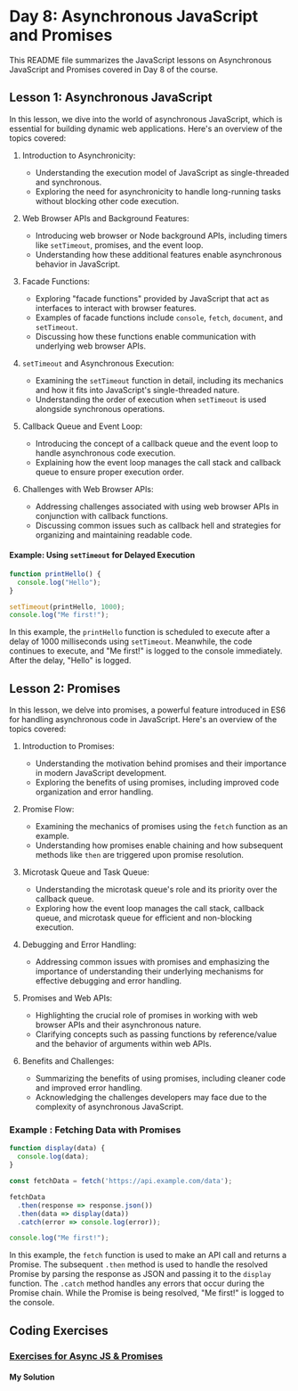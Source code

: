 # Day 8: Asynchronous JavaScript and Promises

This README file summarizes the JavaScript lessons on Asynchronous JavaScript and Promises covered in Day 8 of the course.

## Lesson 1: Asynchronous JavaScript

In this lesson, we dive into the world of asynchronous JavaScript, which is essential for building dynamic web applications. Here's an overview of the topics covered:

1. Introduction to Asynchronicity:
   - Understanding the execution model of JavaScript as single-threaded and synchronous.
   - Exploring the need for asynchronicity to handle long-running tasks without blocking other code execution.

2. Web Browser APIs and Background Features:
   - Introducing web browser or Node background APIs, including timers like `setTimeout`, promises, and the event loop.
   - Understanding how these additional features enable asynchronous behavior in JavaScript.

3. Facade Functions:
   - Exploring "facade functions" provided by JavaScript that act as interfaces to interact with browser features.
   - Examples of facade functions include `console`, `fetch`, `document`, and `setTimeout`.
   - Discussing how these functions enable communication with underlying web browser APIs.

4. `setTimeout` and Asynchronous Execution:
   - Examining the `setTimeout` function in detail, including its mechanics and how it fits into JavaScript's single-threaded nature.
   - Understanding the order of execution when `setTimeout` is used alongside synchronous operations.

5. Callback Queue and Event Loop:
   - Introducing the concept of a callback queue and the event loop to handle asynchronous code execution.
   - Explaining how the event loop manages the call stack and callback queue to ensure proper execution order.

6. Challenges with Web Browser APIs:
   - Addressing challenges associated with using web browser APIs in conjunction with callback functions.
   - Discussing common issues such as callback hell and strategies for organizing and maintaining readable code.

#### Example: Using `setTimeout` for Delayed Execution

```javascript
function printHello() {
  console.log("Hello");
}

setTimeout(printHello, 1000);
console.log("Me first!");
```

In this example, the `printHello` function is scheduled to execute after a delay of 1000 milliseconds using `setTimeout`. Meanwhile, the code continues to execute, and "Me first!" is logged to the console immediately. After the delay, "Hello" is logged.

## Lesson 2: Promises

In this lesson, we delve into promises, a powerful feature introduced in ES6 for handling asynchronous code in JavaScript. Here's an overview of the topics covered:

1. Introduction to Promises:
   - Understanding the motivation behind promises and their importance in modern JavaScript development.
   - Exploring the benefits of using promises, including improved code organization and error handling.

2. Promise Flow:
   - Examining the mechanics of promises using the `fetch` function as an example.
   - Understanding how promises enable chaining and how subsequent methods like `then` are triggered upon promise resolution.

3. Microtask Queue and Task Queue:
   - Understanding the microtask queue's role and its priority over the callback queue.
   - Exploring how the event loop manages the call stack, callback queue, and microtask queue for efficient and non-blocking execution.

4. Debugging and Error Handling:
   - Addressing common issues with promises and emphasizing the importance of understanding their underlying mechanisms for effective debugging and error handling.

5. Promises and Web APIs:
   - Highlighting the crucial role of promises in working with web browser APIs and their asynchronous nature.
   - Clarifying concepts such as passing functions by reference/value and the behavior of arguments within web APIs.

6. Benefits and Challenges:
   - Summarizing the benefits of using promises, including cleaner code and improved error handling.
   - Acknowledging the challenges developers may face due to the complexity of asynchronous JavaScript.

### Example : Fetching Data with Promises

```javascript
function display(data) {
  console.log(data);
}

const fetchData = fetch('https://api.example.com/data');

fetchData
  .then(response => response.json())
  .then(data => display(data))
  .catch(error => console.log(error));

console.log("Me first!");
```

In this example, the `fetch` function is used to make an API call and returns a Promise. The subsequent `.then` method is used to handle the resolved Promise by parsing the response as JSON and passing it to the `display` function. The `.catch` method handles any errors that occur during the Promise chain. While the Promise is being resolved, "Me first!" is logged to the console.

## Coding Exercises

### [Exercises for Async JS & Promises](https://github.com/orjwan-alrajaby/gsg-expressjs-backend-training-2023/blob/main/learning-sprint-1/week2-day3-tasks/tasks.md)

#### My Solution
```javascript


```
